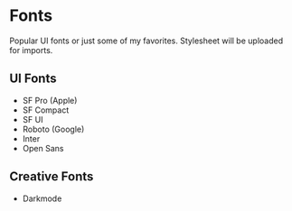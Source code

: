 # Fonts

Popular UI fonts or just some of my favorites. Stylesheet will be uploaded for imports.

## UI Fonts
- SF Pro (Apple)
- SF Compact
- SF UI
- Roboto (Google)
- Inter
- Open Sans

## Creative Fonts
- Darkmode

